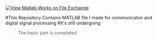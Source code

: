 [![View Matlab-Works on File Exchange](https://www.mathworks.com/matlabcentral/images/matlab-file-exchange.svg)](https://www.mathworks.com/matlabcentral/fileexchange/91405-matlab-works)


#This Repository Contains MATLAB file I made for communicaton and digital signal processing 
#It's still undergoing

>The basic part is completed